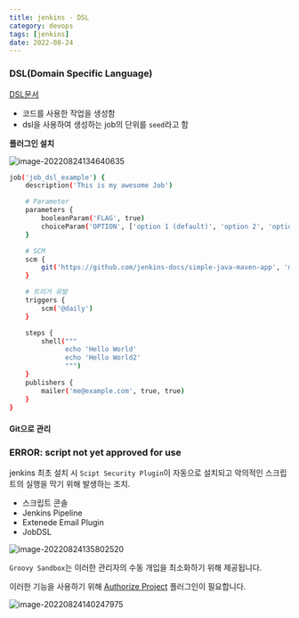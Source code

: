 ```yaml
---
title: jenkins - DSL
category: devops
tags: [jenkins]
date: 2022-08-24
---
```


### DSL(Domain Specific Language)

[DSL문서](https://jenkinsci.github.io/job-dsl-plugin/#path/pipelineJob)

- 코드를 사용한 작업을 생성함
- dsl을 사용하여 생성하는 job의 단위를 `seed`라고 함

**플러그인 설치**

![image-20220824134640635](../../../assets/images/posts/2022-08-24-post-jenkins-3/image-20220824134640635.png)

```bash
job('job_dsl_example') {
    description('This is my awesome Job')

    # Parameter
    parameters {
        booleanParam('FLAG', true)
        choiceParam('OPTION', ['option 1 (default)', 'option 2', 'option 3'])
    }

    # SCM
    scm {
        git('https://github.com/jenkins-docs/simple-java-maven-app', 'master')
    }

    # 트리거 유발
    triggers {
        scm('@daily')
    }

    steps {
        shell("""
              echo 'Hello World'
              echo 'Hello World2'
              """)
    }
    publishers {
        mailer('me@example.com', true, true)
    }
}
```

#### Git으로 관리

### ERROR: script not yet approved for use

jenkins 최초 설치 시 `Scipt Security Plugin`이 자동으로 설치되고 악의적인 스크립트의 실행을 막기 위해 발생하는 조치.

- 스크립트 콘솔
- Jenkins Pipeline
- Extenede Email Plugin
- JobDSL

![image-20220824135802520](../../../assets/images/posts/2022-08-24-post-jenkins-3/image-20220824135802520.png)

`Groovy Sandbox`는 이러한 관리자의 수동 개입을 최소화하기 위해 제공됩니다.

이러한 기능을 사용하기 위해 [Authorize Project](https://plugins.jenkins.io/authorize-project/) 플러그인이 필요합니다.

![image-20220824140247975](../../../assets/images/posts/2022-08-24-post-jenkins-3/image-20220824140247975.png)
